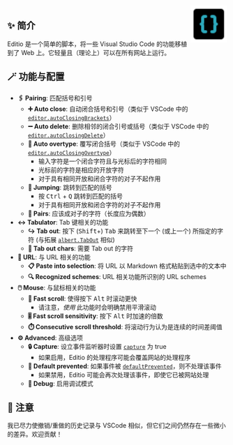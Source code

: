 <img src="./editio.svg" align="right" style="width: 6em; height: 6em; max-width: 100%;">

## ✨ 简介

Editio 是一个简单的脚本，将一些 Visual Studio Code 的功能移植到了 Web 上。它轻量且（理论上）可以在所有网站上运行。

## 🪄 功能与配置

- **🖇️ Pairing**: 匹配括号和引号
    - **➕ Auto close**: 自动闭合括号和引号（类似于 VSCode 中的 [`editor.autoClosingBrackets`](https://pro-2684.github.io/?page=redirect&url=vscode%3A%2F%2Fsettings%2Feditor.autoClosingBrackets)）
    - **➖ Auto delete**: 删除相邻的闭合引号或括号（类似于 VSCode 中的 [`editor.autoClosingDelete`](https://pro-2684.github.io/?page=redirect&url=vscode%3A%2F%2Fsettings%2Feditor.autoClosingDelete)）
    - **🚫 Auto overtype**: 覆写闭合括号（类似于 VSCode 中的 [`editor.autoClosingOvertype`](https://pro-2684.github.io/?page=redirect&url=vscode%3A%2F%2Fsettings%2Feditor.autoClosingOvertype)）
        - 输入字符是一个闭合字符且与光标后的字符相同
        - 光标前的字符是相应的开放字符
        - 对于具有相同开放和闭合字符的对子不起作用
    - **🔁 Jumping**: 跳转到匹配的括号
        - 按 <kbd>Ctrl</kbd> + <kbd>Q</kbd> 跳转到匹配的括号
        - 对于具有相同开放和闭合字符的对子不起作用
    - **📜 Pairs**: 应该成对子的字符（长度应为偶数）
- **↔️ Tabulator**: Tab 键相关的功能
    - **↪️ Tab out**: 按下 (<kbd>Shift</kbd>+) <kbd>Tab</kbd> 来跳转至下一个 (或上一个) 所指定的字符 (与拓展 [`albert.TabOut`](https://pro-2684.github.io/?page=redirect&url=vscode%3Aextension%2Falbert.TabOut) 相似)
    - **📜 Tab out chars**: 需要 Tab out 的字符
- **🔗 URL**: 与 URL 相关的功能
    - **📋 Paste into selection**: 将 URL 以 Markdown 格式粘贴到选中的文本中
    - **🔍 Recognized schemes**: URL 相关功能所识别的 URL schemes
- **🖱️ Mouse**: 与鼠标相关的功能
    - **🚀 Fast scroll**: 使得按下 <kbd>Alt</kbd> 时滚动更快
        - 请注意，*使用* 此功能时会明确禁用平滑滚动
    - **🎚️ Fast scroll sensitivity**: 按下 <kbd>Alt</kbd> 时加速的倍数
    - **⏱️ Consecutive scroll threshold**: 将滚动行为认为是连续的时间差阈值
- **⚙️ Advanced**: 高级选项
    - **🔒 Capture**: 设立事件监听器时设置 [`capture`](https://developer.mozilla.org/en-US/docs/Web/API/EventTarget/addEventListener#capture) 为 true
        - 如果启用，Editio 的处理程序可能会覆盖网站的处理程序
    - **🚫 Default prevented**: 如果事件被 [`defaultPrevented`](https://developer.mozilla.org/en-US/docs/Web/API/Event/defaultPrevented)，则不处理该事件
        - 如果禁用，Editio 可能会再次处理该事件，即使它已被网站处理
    - **🐞 Debug**: 启用调试模式

## 📃 注意

我已尽力使撤销/重做的历史记录与 VSCode 相似，但它们之间仍然存在一些微小的差异。欢迎贡献！
